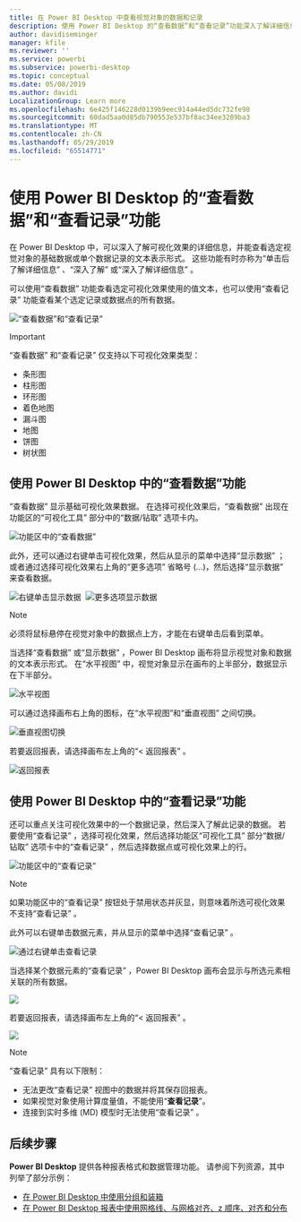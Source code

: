 ```yaml
---
title: 在 Power BI Desktop 中查看视觉对象的数据和记录
description: 使用 Power BI Desktop 的“查看数据”和“查看记录”功能深入了解详细信息
author: davidiseminger
manager: kfile
ms.reviewer: ''
ms.service: powerbi
ms.subservice: powerbi-desktop
ms.topic: conceptual
ms.date: 05/08/2019
ms.author: davidi
LocalizationGroup: Learn more
ms.openlocfilehash: 6e425f146228d0139b9eec914a44ed5dc732fe98
ms.sourcegitcommit: 60dad5aa0d85db790553e537bf8ac34ee3289ba3
ms.translationtype: MT
ms.contentlocale: zh-CN
ms.lasthandoff: 05/29/2019
ms.locfileid: "65514771"
---
```

# <a name="use-see-data-and-see-records-in-power-bi-desktop"></a>使用 Power BI Desktop 的“查看数据”和“查看记录”功能
在 Power BI Desktop  中，可以深入了解可视化效果的详细信息，并能查看选定视觉对象的基础数据或单个数据记录的文本表示形式。 这些功能有时亦称为“单击后了解详细信息”  、“深入了解”  或“深入了解详细信息”  。

可以使用“查看数据”  功能查看选定可视化效果使用的值文本，也可以使用“查看记录”  功能查看某个选定记录或数据点的所有数据。 

![“查看数据”和“查看记录”](media/desktop-see-data-see-records/see-data-record.png)

>[!IMPORTANT]
>“查看数据”  和“查看记录”  仅支持以下可视化效果类型：
>  - 条形图
>  - 柱形图
>  - 环形图
>  - 着色地图
>  - 漏斗图
>  - 地图
>  - 饼图
>  - 树状图

## <a name="use-see-data-in-power-bi-desktop"></a>使用 Power BI Desktop 中的“查看数据”功能

“查看数据”  显示基础可视化效果数据。 在选择可视化效果后，“查看数据”  出现在功能区的“可视化工具”  部分中的“数据/钻取”  选项卡内。

![功能区中的“查看数据”](media/desktop-see-data-see-records/see-data1.png)

此外，还可以通过右键单击可视化效果，然后从显示的菜单中选择“显示数据”  ；或者通过选择可视化效果右上角的“更多选项”  省略号 (...)，然后选择“显示数据”  来查看数据。

![右键单击显示数据](media/desktop-see-data-see-records/see-data2.png)&nbsp;&nbsp;![更多选项显示数据](media/desktop-see-data-see-records/see-data3.png)

> [!NOTE]
> 必须将鼠标悬停在视觉对象中的数据点上方，才能在右键单击后看到菜单。

当选择“查看数据”  或“显示数据”  ，Power BI Desktop 画布将显示视觉对象和数据的文本表示形式。 在“水平视图”  中，视觉对象显示在画布的上半部分，数据显示在下半部分。 

![水平视图](media/desktop-see-data-see-records/see-data4a.png)

可以通过选择画布右上角的图标，在“水平视图”和“垂直视图”  之间切换。

![垂直视图切换](media/desktop-see-data-see-records/see-data4.png)

若要返回报表，请选择画布左上角的“< 返回报表”  。

![返回报表](media/desktop-see-data-see-records/see-data5.png)

## <a name="use-see-records-in-power-bi-desktop"></a>使用 Power BI Desktop 中的“查看记录”功能

还可以重点关注可视化效果中的一个数据记录，然后深入了解此记录的数据。 若要使用“查看记录”  ，选择可视化效果，然后选择功能区“可视化工具”  部分“数据/钻取”  选项卡中的“查看记录”  ，然后选择数据点或可视化效果上的行。 

![功能区中的“查看记录”](media/desktop-see-data-see-records/see-record1.png)

> [!NOTE]
> 如果功能区中的“查看记录”  按钮处于禁用状态并灰显，则意味着所选可视化效果不支持“查看记录”  。

此外可以右键单击数据元素，并从显示的菜单中选择“查看记录”  。

![通过右键单击查看记录](media/desktop-see-data-see-records/see-record2.png)

当选择某个数据元素的“查看记录”  ，Power BI Desktop 画布会显示与所选元素相关联的所有数据。 

![](media/desktop-see-data-see-records/see-record3.png)

若要返回报表，请选择画布左上角的“< 返回报表”  。

![](media/desktop-see-data-see-records/see-record4.png)

> [!NOTE]
>“查看记录”  具有以下限制：
> - 无法更改“查看记录”  视图中的数据并将其保存回报表。
> - 如果视觉对象使用计算度量值，不能使用“**查看记录**”。
> - 连接到实时多维 (MD) 模型时无法使用“查看记录”  。

## <a name="next-steps"></a>后续步骤
**Power BI Desktop** 提供各种报表格式和数据管理功能。 请参阅下列资源，其中列举了部分示例：

* [在 Power BI Desktop 中使用分组和装箱](desktop-grouping-and-binning.md)
* [在 Power BI Desktop 报表中使用网格线、与网格对齐、z 顺序、对齐和分布](desktop-gridlines-snap-to-grid.md)

